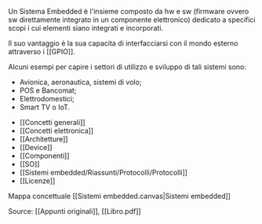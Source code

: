 Un Sistema Embedded è l'insieme composto da hw e sw (firmware ovvero sw direttamente integrato in un componente elettronico) dedicato a specifici scopi i cui elementi siano integrati e incorporati.  

Il suo vantaggio è la sua capacita di interfacciarsi con il mondo esterno attraverso i [[GPIO]].

Alcuni esempi per capire i settori di utilizzo e sviluppo di tali sistemi sono:

* Avionica, aeronautica, sistemi di volo;
* POS e Bancomat;
* Elettrodomestici;
* Smart TV o IoT.
 
- [[Concetti generali]]
- [[Concetti elettronica]]
- [[Architetture]]
- [[Device]]
- [[Componenti]]
- [[SO]]
- [[Sistemi embedded/Riassunti/Protocolli/Protocolli]]
- [[Licenze]]

Mappa concettuale [[Sistemi embedded.canvas|Sistemi embedded]]

Source: [[Appunti originali]],  [[Libro.pdf]]